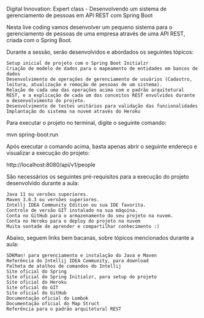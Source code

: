 Digital Innovation: Expert class - Desenvolvendo um sistema de gerenciamento de pessoas em API REST com Spring Boot

Nesta live coding vamos desenvolver um pequeno sistema para o gerenciamento de pessoas de uma empresa através de uma API REST, criada com o Spring Boot.

Durante a sessão, serão desenvolvidos e abordados os seguintes tópicos:

    Setup inicial de projeto com o Spring Boot Initialzr
    Criação de modelo de dados para o mapeamento de entidades em bancos de dados
    Desenvolvimento de operações de gerenciamento de usuários (Cadastro, leitura, atualização e remoção de pessoas de um sistema).
    Relação de cada uma das operações acima com o padrão arquitetural REST, e a explicação de cada um dos conceitos REST envolvidos durante o desenvolvimento do projeto.
    Desenvolvimento de testes unitários para validação das funcionalidades
    Implantação do sistema na nuvem através do Heroku

Para executar o projeto no terminal, digite o seguinte comando:

mvn spring-boot:run

Após executar o comando acima, basta apenas abrir o seguinte endereço e visualizar a execução do projeto:

http://localhost:8080/api/v1/people

São necessários os seguintes pré-requisitos para a execução do projeto desenvolvido durante a aula:

    Java 11 ou versões superiores.
    Maven 3.6.3 ou versões superiores.
    Intellj IDEA Community Edition ou sua IDE favorita.
    Controle de versão GIT instalado na sua máquina.
    Conta no GitHub para o armazenamento do seu projeto na nuvem.
    Conta no Heroku para o deploy do projeto na nuvem
    Muita vontade de aprender e compartilhar conhecimento :)

Abaixo, seguem links bem bacanas, sobre tópicos mencionados durante a aula:

    SDKMan! para gerenciamento e instalação do Java e Maven
    Referência do Intellij IDEA Community, para download
    Palheta de atalhos de comandos do Intellij
    Site oficial do Spring
    Site oficial do Spring Initialzr, para setup do projeto
    Site oficial do Heroku
    Site oficial do GIT
    Site oficial do GitHub
    Documentação oficial do Lombok
    Documentação oficial do Map Struct
    Referência para o padrão arquitetural REST
